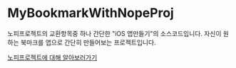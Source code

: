 # MyBookmarkWithNopeProj
노피프로젝트의 교환항목중 하나 간단한 "iOS 앱만들기"의 소스코드입니다. 자신이 원하는 북마크를 앱으로 간단히 만들어보는 프로젝트입니다.

[노피프로젝트에 대해 알아보러가기](http://www.nomadc.kr/nopyproject/)
